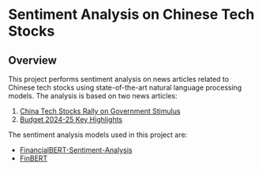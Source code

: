 # Sentiment Analysis on Chinese Tech Stocks

## Overview

This project performs sentiment analysis on news articles related to Chinese tech stocks using state-of-the-art natural language processing models. The analysis is based on two news articles:

1. [China Tech Stocks Rally on Government Stimulus](https://edition.cnn.com/2024/02/06/investing/china-stocks-rally-government-stimulus/index.html)
2. [Budget 2024-25 Key Highlights](https://www.livemint.com/economy/budget-2024-25-key-highlights-live-updates-interim-budget-agriculture-infra-fiscal-deficit-nirmala-sitharaman-11706695416199.html)

The sentiment analysis models used in this project are:

- [FinancialBERT-Sentiment-Analysis](https://huggingface.co/ahmedrachid/FinancialBERT-Sentiment-Analysis)
- [FinBERT](https://huggingface.co/yiyanghkust/finbert-tone)
